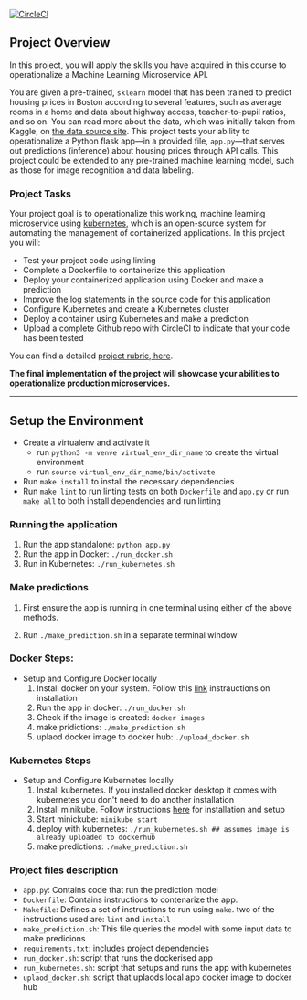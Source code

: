 [![CircleCI](https://circleci.com/gh/akamanzi/udacity-microservice-ml-kubernetes/tree/main.svg?style=svg)](https://circleci.com/gh/akamanzi/udacity-microservice-ml-kubernetes/tree/main)

## Project Overview

In this project, you will apply the skills you have acquired in this course to operationalize a Machine Learning Microservice API. 

You are given a pre-trained, `sklearn` model that has been trained to predict housing prices in Boston according to several features, such as average rooms in a home and data about highway access, teacher-to-pupil ratios, and so on. You can read more about the data, which was initially taken from Kaggle, on [the data source site](https://www.kaggle.com/c/boston-housing). This project tests your ability to operationalize a Python flask app—in a provided file, `app.py`—that serves out predictions (inference) about housing prices through API calls. This project could be extended to any pre-trained machine learning model, such as those for image recognition and data labeling.

### Project Tasks

Your project goal is to operationalize this working, machine learning microservice using [kubernetes](https://kubernetes.io/), which is an open-source system for automating the management of containerized applications. In this project you will:
* Test your project code using linting
* Complete a Dockerfile to containerize this application
* Deploy your containerized application using Docker and make a prediction
* Improve the log statements in the source code for this application
* Configure Kubernetes and create a Kubernetes cluster
* Deploy a container using Kubernetes and make a prediction
* Upload a complete Github repo with CircleCI to indicate that your code has been tested

You can find a detailed [project rubric, here](https://review.udacity.com/#!/rubrics/2576/view).

**The final implementation of the project will showcase your abilities to operationalize production microservices.**

---

## Setup the Environment

* Create a virtualenv and activate it
    *  run `python3 -m venve virtual_env_dir_name` to create the virtual environment
    *  run  `source virtual_env_dir_name/bin/activate`
* Run `make install` to install the necessary dependencies
* Run `make lint` to run linting tests on both `Dockerfile` and `app.py` or run `make all` to both install dependencies and run linting


### Running the application

1. Run the app standalone:  `python app.py`
2. Run the app in Docker:  `./run_docker.sh`
3. Run in Kubernetes:  `./run_kubernetes.sh`

### Make predictions

  1. First ensure the app is running in one terminal using either of the above methods. 

  2. Run `./make_prediction.sh` in a separate terminal window

### Docker Steps:

* Setup and Configure Docker locally
  1. Install docker on your system. Follow this [link](https://docs.docker.com/get-docker/) instrauctions on installation
  2. Run the app in docker: `./run_docker.sh`
  3. Check if the image is created: `docker images`
  4. make pridictions: `./make_prediction.sh`
  5. uplaod docker image to docker hub: `./upload_docker.sh`

### Kubernetes Steps

* Setup and Configure Kubernetes locally
  1. Install kubernetes. If you installed docker desktop it comes with kubernetes you don't need to do another installation
  2. Install minikube. Follow instructions [here](https://minikube.sigs.k8s.io/docs/start/) for installation and setup
  3. Start minickube: `minikube start`
  4. deploy with kubernetes: `./run_kubernetes.sh ## assumes image is already uploaded to dockerhub`  
  5. make predictions: `./make_prediction.sh`

### Project files description

* `app.py`: Contains code that run the prediction model
* `Dockerfile`: Contains instructions to contenarize the app. 
* `Makefile`: Defines a set of instructions to run using `make`. two of the instructions used are: `lint` and `install`
* `make_prediction.sh`: This file queries the model with some input data to make predicions
* `requirements.txt`: includes project dependencies
* `run_docker.sh`: script that runs the dockerised app
* `run_kubernetes.sh`: script that setups and runs the app with kubernetes 
* `uplaod_docker.sh`: script that uplaods local app docker image to docker hub


